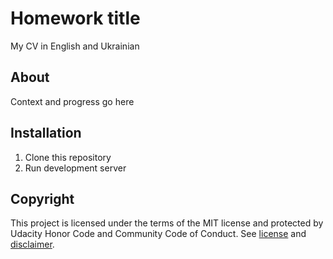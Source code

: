 # Homework title
My CV in English and Ukrainian
## About

Context and progress go here

## Installation

1. Clone this repository
2. Run development server

## Copyright

This project is licensed under the terms of the MIT license and protected by Udacity Honor Code and Community Code of Conduct. See [license](LICENSE.md) and [disclaimer](LICENSE.DISCLAIMER.md).
